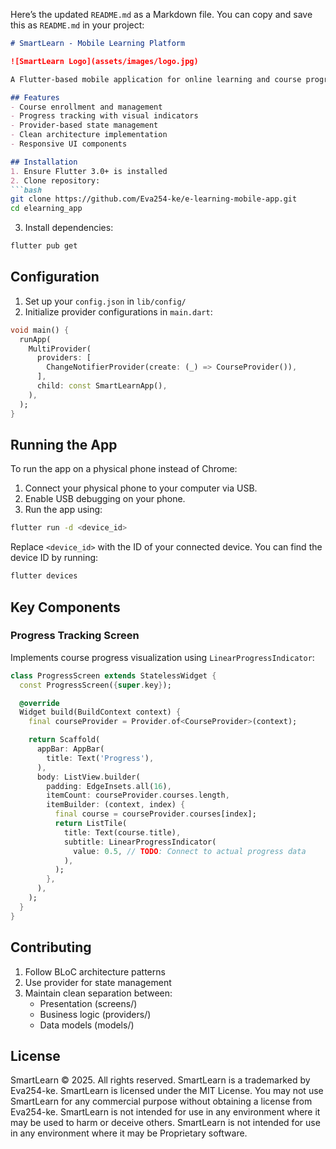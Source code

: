 Here’s the updated `README.md` as a Markdown file. You can copy and save this as `README.md` in your project:

```markdown
# SmartLearn - Mobile Learning Platform

![SmartLearn Logo](assets/images/logo.jpg)

A Flutter-based mobile application for online learning and course progress tracking.

## Features
- Course enrollment and management
- Progress tracking with visual indicators
- Provider-based state management
- Clean architecture implementation
- Responsive UI components

## Installation
1. Ensure Flutter 3.0+ is installed
2. Clone repository:
```bash
git clone https://github.com/Eva254-ke/e-learning-mobile-app.git
cd elearning_app
```
3. Install dependencies:
```bash
flutter pub get
```

## Configuration
1. Set up your `config.json` in `lib/config/`
2. Initialize provider configurations in `main.dart`:
```dart
void main() {
  runApp(
    MultiProvider(
      providers: [
        ChangeNotifierProvider(create: (_) => CourseProvider()),
      ],
      child: const SmartLearnApp(),
    ),
  );
}
```

## Running the App
To run the app on a physical phone instead of Chrome:
1. Connect your physical phone to your computer via USB.
2. Enable USB debugging on your phone.
3. Run the app using:
```bash
flutter run -d <device_id>
```
Replace `<device_id>` with the ID of your connected device. You can find the device ID by running:
```bash
flutter devices
```

## Key Components
### Progress Tracking Screen
Implements course progress visualization using `LinearProgressIndicator`:
```dart
class ProgressScreen extends StatelessWidget {
  const ProgressScreen({super.key});

  @override
  Widget build(BuildContext context) {
    final courseProvider = Provider.of<CourseProvider>(context);

    return Scaffold(
      appBar: AppBar(
        title: Text('Progress'),
      ),
      body: ListView.builder(
        padding: EdgeInsets.all(16),
        itemCount: courseProvider.courses.length,
        itemBuilder: (context, index) {
          final course = courseProvider.courses[index];
          return ListTile(
            title: Text(course.title),
            subtitle: LinearProgressIndicator(
              value: 0.5, // TODO: Connect to actual progress data
            ),
          );
        },
      ),
    );
  }
}
```

## Contributing
1. Follow BLoC architecture patterns
2. Use provider for state management
3. Maintain clean separation between:
   - Presentation (screens/)
   - Business logic (providers/)
   - Data models (models/)

## License
SmartLearn © 2025. All rights reserved. SmartLearn is a trademarked by Eva254-ke. SmartLearn is licensed under the MIT License. You may not use SmartLearn for any commercial purpose without obtaining a license from Eva254-ke. SmartLearn is not intended for use in any environment where it may be used to harm or deceive others. SmartLearn is not intended for use in any environment where it may be Proprietary software.
```


